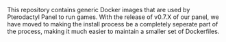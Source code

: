 This repository contains generic Docker images that are used by Pterodactyl Panel to run games. With the release of v0.7.X of our panel, we have moved to making the install process be a completely seperate part of the process, making it much easier to maintain a smaller set of Dockerfiles.
